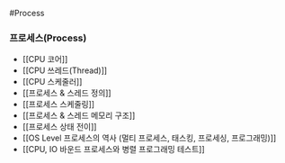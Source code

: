 
#Process 

### 프로세스(Process)
- [[CPU 코어]]
- [[CPU 쓰레드(Thread)]]
- [[CPU 스케줄러]]
- [[프로세스 & 스레드 정의]]
- [[프로세스 스케줄링]]
- [[프로세스 & 스레드 메모리 구조]]
- [[프로세스 상태 전이]]
- [[OS Level 프로세스의 역사 (멀티 프로세스, 태스킹, 프로세싱, 프로그래밍)]]
- [[CPU, IO 바운드 프로세스와 병렬 프로그래밍 테스트]]